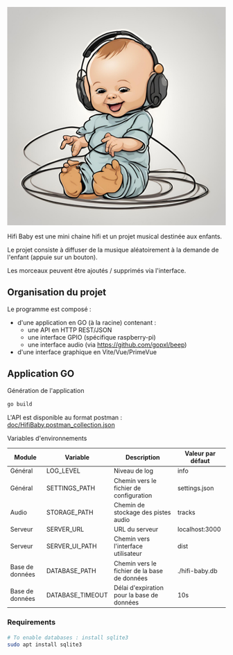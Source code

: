 ![hifi-baby](doc/hifi-baby.png)

Hifi Baby est une mini chaine hifi et un projet musical destinée aux enfants.

Le projet consiste à diffuser de la musique aléatoirement à la demande de l'enfant (appuie sur un bouton).

Les morceaux peuvent être ajoutés / supprimés via l'interface.

## Organisation du projet

Le programme est composé :
 - d'une application en GO (à la racine) contenant :
   - une API en HTTP REST/JSON
   - une interface GPIO (spécifique raspberry-pi)
   - une interface audio (via https://github.com/gopxl/beep)
 - d'une interface graphique en Vite/Vue/PrimeVue

## Application GO

Génération de l'application

```bash
go build
```

L'API est disponible au format postman : [doc/HifiBaby.postman_collection.json](doc/HifiBaby.postman_collection.json)


Variables d'environnements

| Module    | Variable          | Description                                | Valeur par défaut          |
|-----------|-------------------|--------------------------------------------|----------------------------|
| Général   | LOG_LEVEL         | Niveau de log                              | info                       |
| Général   | SETTINGS_PATH     | Chemin vers le fichier de configuration    | settings.json              |
| Audio     | STORAGE_PATH      | Chemin de stockage des pistes audio        | tracks                     |
| Serveur   | SERVER_URL        | URL du serveur                             | localhost:3000             |
| Serveur   | SERVER_UI_PATH    | Chemin vers l'interface utilisateur        | dist                       |
| Base de données | DATABASE_PATH | Chemin vers le fichier de la base de données | ./hifi-baby.db         |
| Base de données | DATABASE_TIMEOUT | Délai d'expiration pour la base de données | 10s                   |

### Requirements

```bash
# To enable databases : install sqlite3
sudo apt install sqlite3
```

